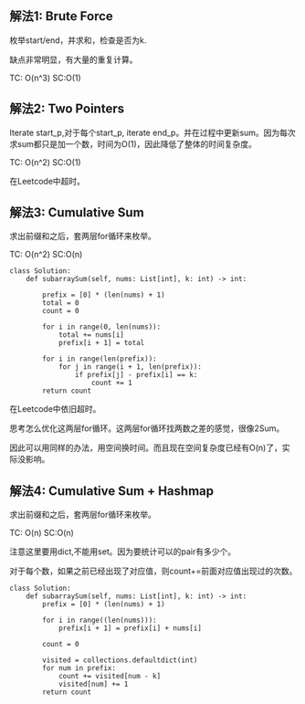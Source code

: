 ## 解法1: Brute Force
枚举start/end，并求和，检查是否为k.

缺点非常明显，有大量的重复计算。

TC: O(n^3) SC:O(1)

## 解法2: Two Pointers
Iterate start_p,对于每个start_p, iterate end_p。并在过程中更新sum。因为每次求sum都只是加一个数，时间为O(1)，因此降低了整体的时间复杂度。

TC: O(n^2) SC:O(1)

在Leetcode中超时。 



## 解法3: Cumulative Sum

求出前缀和之后，套两层for循环来枚举。

TC: O(n^2) SC:O(n)
```
class Solution:
    def subarraySum(self, nums: List[int], k: int) -> int:
        
        prefix = [0] * (len(nums) + 1)
        total = 0
        count = 0
        
        for i in range(0, len(nums)):
            total += nums[i]
            prefix[i + 1] = total
            
        for i in range(len(prefix)):
            for j in range(i + 1, len(prefix)):
                if prefix[j] - prefix[i] == k:
                    count += 1
        return count
```
在Leetcode中依旧超时。       
    
思考怎么优化这两层for循环。这两层for循环找两数之差的感觉，很像2Sum。

因此可以用同样的办法，用空间换时间。而且现在空间复杂度已经有O(n)了，实际没影响。



## 解法4: Cumulative Sum + Hashmap

求出前缀和之后，套两层for循环来枚举。

TC: O(n) SC:O(n)

注意这里要用dict,不能用set。因为要统计可以的pair有多少个。

对于每个数，如果之前已经出现了对应值，则count+=前面对应值出现过的次数。

```
class Solution:
    def subarraySum(self, nums: List[int], k: int) -> int:
        prefix = [0] * (len(nums) + 1)
        
        for i in range((len(nums))):
            prefix[i + 1] = prefix[i] + nums[i]
        
        count = 0

        visited = collections.defaultdict(int)
        for num in prefix:
            count += visited[num - k]
            visited[num] += 1
        return count
                
```
